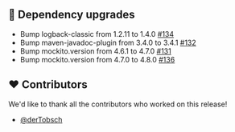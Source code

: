 ## 🔨 Dependency upgrades

- Bump logback-classic from 1.2.11 to 1.4.0 [#134](https://github.com/focus-shift/jollyday/pull/134)
- Bump maven-javadoc-plugin from 3.4.0 to 3.4.1 [#132](https://github.com/focus-shift/jollyday/pull/132)
- Bump mockito.version from 4.6.1 to 4.7.0 [#131](https://github.com/focus-shift/jollyday/pull/131)
- Bump mockito.version from 4.7.0 to 4.8.0 [#136](https://github.com/focus-shift/jollyday/pull/136)

## ❤️ Contributors

We'd like to thank all the contributors who worked on this release!

- [@derTobsch](https://github.com/derTobsch)
